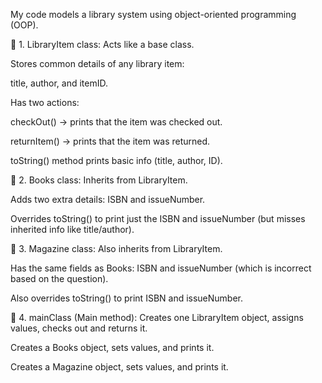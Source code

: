 My code models a library system using object-oriented programming (OOP).

🔹 1. LibraryItem class:
Acts like a base class.

Stores common details of any library item:

title, author, and itemID.

Has two actions:

checkOut() → prints that the item was checked out.

returnItem() → prints that the item was returned.

toString() method prints basic info (title, author, ID).

🔹 2. Books class:
Inherits from LibraryItem.

Adds two extra details: ISBN and issueNumber.

Overrides toString() to print just the ISBN and issueNumber (but misses inherited info like title/author).

🔹 3. Magazine class:
Also inherits from LibraryItem.

Has the same fields as Books: ISBN and issueNumber (which is incorrect based on the question).

Also overrides toString() to print ISBN and issueNumber.

🔹 4. mainClass (Main method):
Creates one LibraryItem object, assigns values, checks out and returns it.

Creates a Books object, sets values, and prints it.

Creates a Magazine object, sets values, and prints it.
